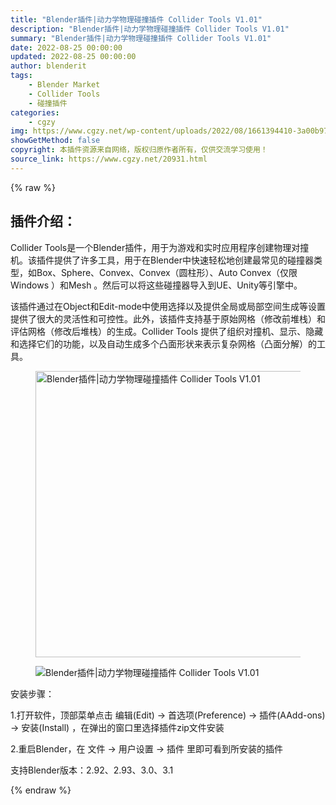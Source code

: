 ```yaml
---
title: "Blender插件|动力学物理碰撞插件 Collider Tools V1.01"
description: "Blender插件|动力学物理碰撞插件 Collider Tools V1.01"
summary: "Blender插件|动力学物理碰撞插件 Collider Tools V1.01"
date: 2022-08-25 00:00:00
updated: 2022-08-25 00:00:00
author: blenderit
tags: 
    - Blender Market
    - Collider Tools
    - 碰撞插件
categories:
    - cgzy
img: https://www.cgzy.net/wp-content/uploads/2022/08/1661394410-3a00b973841276b.jpg
showGetMethod: false
copyright: 本插件资源来自网络，版权归原作者所有，仅供交流学习使用！
source_link: https://www.cgzy.net/20931.html
---
```


{% raw %}
<div class="wp-block-pandastudio-title"><div class="title_style_01"><h2 id="h2-0">插件介绍：</h2></div></div><p class="is-style-text-indent-2em">Collider Tools是一个Blender插件，用于为游戏和实时应用程序创建物理对撞机。该插件提供了许多工具，用于在Blender中快速轻松地创建最常见的碰撞器类型，如Box、Sphere、Convex、Convex（圆柱形）、Auto Convex（仅限 Windows ）和Mesh 。然后可以将这些碰撞器导入到UE、Unity等引擎中。</p><p class="is-style-text-indent-2em">该插件通过在Object和Edit-mode中使用选择以及提供全局或局部空间生成等设置提供了很大的灵活性和可控性。此外，该插件支持基于原始网格（修改前堆栈）和评估网格（修改后堆栈）的生成。Collider Tools 提供了组织对撞机、显示、隐藏和选择它们的功能，以及自动生成多个凸面形状来表示复杂网格（凸面分解）的工具。</p><div class="wp-block-image is-style-border-round-and-with-shadow"><figure class="aligncenter size-full"><img fetchpriority="high" decoding="async" width="512" height="458" src="https://www.cgzy.net/wp-content/uploads/2022/08/1661394410-3a00b973841276b.jpg" class="wp-image-20932" title="Blender插件|动力学物理碰撞插件 Collider Tools V1.01" alt="Blender插件|动力学物理碰撞插件 Collider Tools V1.01"></figure></div><div class="wp-block-image is-style-border-round-and-with-shadow"><figure class="aligncenter size-large"><img decoding="async" src="https://img.alicdn.com/imgextra/i2/717183932/O1CN017IRDX11euu6blMm9I_!!717183932.gif" title="Blender插件|动力学物理碰撞插件 Collider Tools V1.01" alt="Blender插件|动力学物理碰撞插件 Collider Tools V1.01"></figure></div><div class="wp-block-pandastudio-title"><div class="title_style_01"><p>安装步骤：</p></div></div><p>1.打开软件，顶部菜单点击 编辑(Edit) → 首选项(Preference) → 插件(AAdd-ons) → 安装(Install) ，在弹出的窗口里选择插件zip文件安装</p><p>2.重启Blender，在 文件 → 用户设置 → 插件 里即可看到所安装的插件</p><div class="wp-block-pandastudio-tips"><div class="tip success "><p>支持Blender版本：2.92、2.93、3.0、3.1</p>
</div></div>
<div style="display: none">cgzy</div>
{% endraw %}